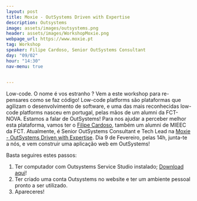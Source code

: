 ```yaml
---
layout: post
title: Moxie - OutSystems Driven with Expertise
description: Outsystems
image: assets/images/outsystems.png
header: assets/images/WorkshopMoxie.png
webpage_url: https://www.moxie.pt
tag: Workshop
speaker: Filipe Cardoso, Senior OutSystems Consultant
day: "09/02"
hour: "14:30"
nav-menu: true

      
---
```


Low-code. O nome é vos estranho ? Vem a este workshop para re-pensares como se faz código! Low-code platforms são plataformas que agilizam o desenvolvimento de software, e uma das mais reconhecidas low-code platforms nasceu em portugal, pelas mãos de um alumni da FCT-NOVA. Estamos a falar de OutSystems! 
Para nos ajudar a perceber melhor esta plataforma, vamos ter o [Filipe Cardoso](https://pt.linkedin.com/in/filipe-roma-cardoso-7617168a), também um alumni de MIEEC da FCT. Atualmente, é Senior OutSystems Consultant e Tech Lead na [Moxie - OutSystems Driven with Expertise](https://www.moxie.pt).
Dia 9 de Fevereiro, pelas 14h, junta-te a nós, e vem construir uma aplicação web em OutSystems!

Basta seguires estes passos:

1. Ter computador com Outsystems Service Studio instalado; [Download aqui](https://www.outsystems.com/downloads/)!
2. Ter criado uma conta Outsystems no website e ter um ambiente pessoal pronto a ser utilizado.
3. Apareceres!

